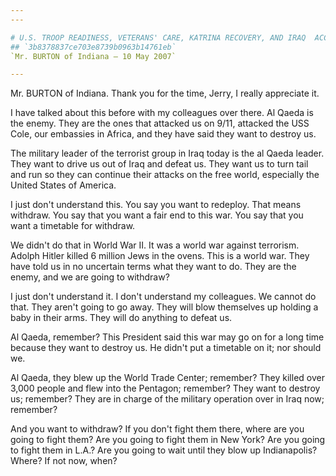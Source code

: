 ```yaml
---
---

# U.S. TROOP READINESS, VETERANS' CARE, KATRINA RECOVERY, AND IRAQ  ACCOUNTABILITY APPROPRIATIONS ACT, 2007
## `3b8378837ce703e8739b0963b14761eb`
`Mr. BURTON of Indiana — 10 May 2007`

---
```



Mr. BURTON of Indiana. Thank you for the time, Jerry, I really 
appreciate it.

I have talked about this before with my colleagues over there. Al 
Qaeda is the enemy. They are the ones that attacked us on 9/11, 
attacked the USS Cole, our embassies in Africa, and they have said they 
want to destroy us.

The military leader of the terrorist group in Iraq today is the al 
Qaeda leader. They want to drive us out of Iraq and defeat us. They 
want us to turn tail and run so they can continue their attacks on the 
free world, especially the United States of America.

I just don't understand this. You say you want to redeploy. That 
means withdraw. You say that you want a fair end to this war. You say 
that you want a timetable for withdraw.

We didn't do that in World War II. It was a world war against 
terrorism. Adolph Hitler killed 6 million Jews in the ovens. This is a 
world war. They have told us in no uncertain terms what they want to 
do. They are the enemy, and we are going to withdraw?

I just don't understand it. I don't understand my colleagues. We 
cannot do that. They aren't going to go away. They will blow themselves 
up holding a baby in their arms. They will do anything to defeat us.

Al Qaeda, remember? This President said this war may go on for a long 
time because they want to destroy us. He didn't put a timetable on it; 
nor should we.

Al Qaeda, they blew up the World Trade Center; remember? They killed 
over 3,000 people and flew into the Pentagon; remember? They want to 
destroy us; remember? They are in charge of the military operation over 
in Iraq now; remember?

And you want to withdraw? If you don't fight them there, where are 
you going to fight them? Are you going to fight them in New York? Are 
you going to fight them in L.A.? Are you going to wait until they blow 
up Indianapolis? Where? If not now, when?